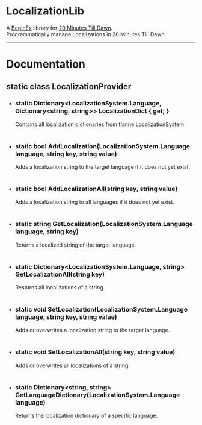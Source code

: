 # <b>LocalizationLib</b>
A [BepInEx](https://github.com/BepInEx/BepInEx/releases) library for [20 Minutes Till Dawn](https://store.steampowered.com/app/1966900/20_Minutes_Till_Dawn/).<br>
Programmatically manage Localizations in 20 Minutes Till Dawn.

----
# <b>Documentation</b>
## static class <b>LocalizationProvider</b>
- ### static Dictionary<LocalizationSystem.Language, Dictionary<string, string>> LocalizationDict { get; }
    Contains all localization dictionaries from flanne.LocalizationSystem<br><br>

- ### static bool AddLocalization(LocalizationSystem.Language language, string key, string value)
    Adds a localization string to the target language if it does not yet exist.<br><br>

- ### static bool AddLocalizationAll(string key, string value)
    Adds a localization string to all languages if it does not yet exist.<br><br>

- ### static string GetLocalization(LocalizationSystem.Language language, string key)
    Returns a localized string of the target language.<br><br>

- ### static Dictionary<LocalizationSystem.Language, string> GetLocalizationAll(string key)
    Resturns all localizations of a string.<br><br>

- ### static void SetLocalization(LocalizationSystem.Language language, string key, string value)
    Adds or overwrites a localization string to the target language.<br><br>

- ### static void SetLocalizationAll(string key, string value)
    Adds or overwrites all localizations of a string.<br><br>

- ### static Dictionary<string, string> GetLanguageDictionary(LocalizationSystem.Language language)
    Returns the localization dictionary of a specific language.